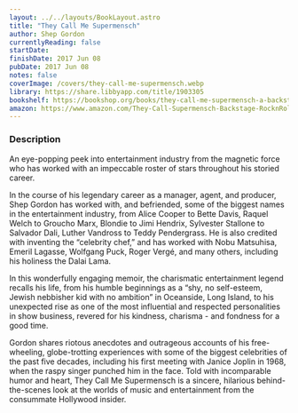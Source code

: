 ```yaml
---
layout: ../../layouts/BookLayout.astro
title: "They Call Me Supermensch"
author: Shep Gordon
currentlyReading: false
startDate: 
finishDate: 2017 Jun 08
pubDate: 2017 Jun 08
notes: false
coverImage: /covers/they-call-me-supermensch.webp
library: https://share.libbyapp.com/title/1903305
bookshelf: https://bookshop.org/books/they-call-me-supermensch-a-backstage-pass-to-the-amazing-worlds-of-film-food-and-rock-n-roll/9780062355966
amazon: https://www.amazon.com/They-Call-Supermensch-Backstage-RocknRoll-ebook/dp/B00MMFN8QY
---
```


### Description
An eye-popping peek into entertainment industry from the magnetic force who has worked with an impeccable roster of stars throughout his storied career.

In the course of his legendary career as a manager, agent, and producer, Shep Gordon has worked with, and befriended, some of the biggest names in the entertainment industry, from Alice Cooper to Bette Davis, Raquel Welch to Groucho Marx, Blondie to Jimi Hendrix, Sylvester Stallone to Salvador Dali, Luther Vandross to Teddy Pendergrass. He is also credited with inventing the “celebrity chef,” and has worked with Nobu Matsuhisa, Emeril Lagasse, Wolfgang Puck, Roger Vergé, and many others, including his holiness the Dalai Lama.

In this wonderfully engaging memoir, the charismatic entertainment legend recalls his life, from his humble beginnings as a “shy, no self-esteem, Jewish nebbisher kid with no ambition” in Oceanside, Long Island, to his unexpected rise as one of the most influential and respected personalities in show business, revered for his kindness, charisma - and fondness for a good time.

Gordon shares riotous anecdotes and outrageous accounts of his free-wheeling, globe-trotting experiences with some of the biggest celebrities of the past five decades, including his first meeting with Janice Joplin in 1968, when the raspy singer punched him in the face. Told with incomparable humor and heart, They Call Me Supermensch is a sincere, hilarious behind-the-scenes look at the worlds of music and entertainment from the consummate Hollywood insider.

<!-- ### Notes & Highlights -->

